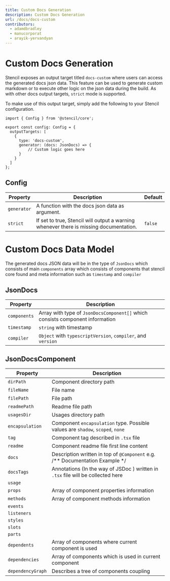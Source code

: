 ```yaml
---
title: Custom Docs Generation
description: Custom Docs Generation
url: /docs/docs-custom
contributors:
  - adamdbradley
  - manucorporat
  - arayik-yervandyan
---
```


# Custom Docs Generation

Stencil exposes an output target titled `docs-custom` where users can access the generated docs json data. This feature can be used to generate custom markdown or to execute other logic on the json data during the build. As with other docs output targets, `strict` mode is supported.

To make use of this output target, simply add the following to your Stencil configuration.

```tsx
import { Config } from '@stencil/core';

export const config: Config = {
  outputTargets: [
    {
      type: 'docs-custom',
      generator: (docs: JsonDocs) => {
          // Custom logic goes here
      }
    }
  ]
};
```

## Config

| Property    | Description                                                                              | Default |
|-------------|------------------------------------------------------------------------------------------|---------|
| `generator` | A function with the docs json data as argument.                                          |         |
| `strict`    | If set to true, Stencil will output a warning whenever there is missing documentation.   | `false` |



# Custom Docs Data Model

The generated docs JSON data will be in the type of `JsonDocs` which consists of main `components` array which consists of components that stencil core found and meta information such as `timestamp` and `compiler`

## JsonDocs

| Property    | Description                                                                              |
|-------------|------------------------------------------------------------------------------------------|
| `components` | Array with type of `JsonDocsComponent[]` which consists component information|
| `timestamp`    | `string` with timestamp   |
| `compiler`    | `Object` with `typescriptVersion`, `compiler`, and `version`   |

## JsonDocsComponent

| Property    | Description                                                                              |
|-------------|------------------------------------------------------------------------------------------|
| `dirPath` | Component directory path |
| `fileName`    | File name |
| `filePath`    | File path |
| `readmePath`    | Readme file path |
| `usagesDir`    | Usages directory path  |
| `encapsulation`    | Component `encapsulation` type. Possible values are `shadow`, `scoped`, `none`  |
| `tag`    | Component tag described in `.tsx` file  |
| `readme`    | Component readme file first line content  |
| `docs`    | Description written in top of `@Component` e.g. /**  Documentation Example */ |
| `docsTags`    | Annotations (In the way of JSDoc ) written in `.tsx` file will be collected here   |
| `usage`    |    |
| `props`    | Array of component properties information   |
| `methods`    | Array of component methods information   |
| `events`    |    |
| `listeners`    |    |
| `styles`    |    |
| `slots`    |    |
| `parts`    |    |
| `dependents`    |  Array of components where current component is used  |
| `dependencies`    |  Array of components which is used in current component  |
| `dependencyGraph`    | Describes a tree of components coupling |

